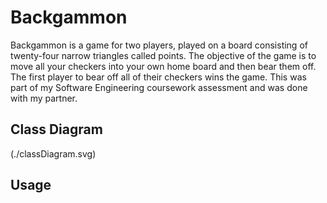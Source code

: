 # Backgammon 

Backgammon is a game for two players, played on a board consisting of twenty-four narrow triangles called points. The objective of the game is to move all your checkers into your own home board and then bear them off. The first player to bear off all of their checkers wins the game. This was part of my Software Engineering coursework assessment and was done with my partner.

## Class Diagram
(./classDiagram.svg)


## Usage


